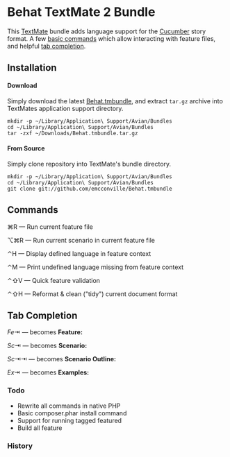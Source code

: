 # Behat TextMate 2 Bundle

This [TextMate][tm] bundle adds language support for the [Cucumber][cl] story format. 
A few [basic commands](#commands) which allow interacting with feature files, and helpful [tab completion](#tab-completion).

## Installation

#### Download

Simply download the latest [Behat.tmbundle][dl], and extract `tar.gz` archive into TextMates 
application support directory.

    mkdir -p ~/Library/Application\ Support/Avian/Bundles
    cd ~/Library/Application\ Support/Avian/Bundles
    tar -zxf ~/Downloads/Behat.tmbundle.tar.gz

#### From Source

Simply clone repository into TextMate's bundle directory.

    mkdir -p ~/Library/Application\ Support/Avian/Bundles
    cd ~/Library/Application\ Support/Avian/Bundles
    git clone git://github.com/emcconville/Behat.tmbundle

  
## Commands

&#8984;R &mdash; Run current feature file

&#8997;&#8984;R &mdash; Run current scenario in current feature file

&#8963;H &mdash; Display defined language in feature context

&#8963;M &mdash; Print undefined language missing from feature context

&#8963;&#8679;V &mdash; Quick feature validation

&#8963;&#8679;H &mdash; Reformat & clean ("tidy") current document format


## Tab Completion

*Fe*&#x21E5; &mdash; becomes **Feature:**

*Sc*&#x21E5; &mdash; becomes **Scenario:**

*Sc*&#x21E5;&#x21E5; &mdash; becomes **Scenario Outline:**

*Ex*&#x21E5; &mdash; becomes **Examples:**


### Todo

 - Rewrite all commands in native PHP
 - Basic composer.phar install command
 - Support for running tagged featured
 - Build all feature

### History


 [cl]: http://en.wikipedia.org/wiki/Cucumber_(software) "Cucumber (software)"
 [tm]: https://github.com/textmate/textmate "Text Mate"
 [dl]: https://github.com/emcconville/Behat.tmbundle/releases/download/v1.0-rc/Behat.tmbundle.tar.gz "Download"